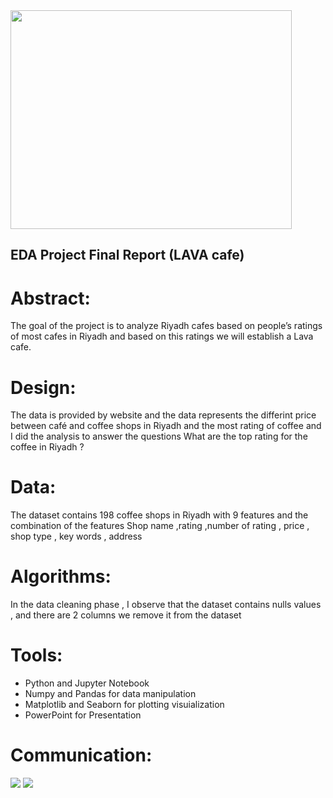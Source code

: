 
<img src="https://github.com/talbaiz/LAVA_CoffeeShop/blob/main/LAVACafeLogo.jpeg" width="450" height="350" align="center">


## EDA Project Final Report (LAVA cafe)

# Abstract:

The goal of the project is to analyze Riyadh cafes based on people’s ratings of most cafes in Riyadh and based on this ratings we will establish a Lava cafe.

# Design:

The data is provided by website and the data represents the differint price between
café and coffee shops in Riyadh and the most rating of coffee and I did the analysis to
answer the questions
What are the top rating for the coffee in Riyadh ?


# Data:

The dataset contains 198 coffee shops in Riyadh with 9 features and the
combination of the features
Shop name ,rating ,number of rating , price , shop type , key words , address 


# Algorithms:

In the data cleaning phase , I observe that the dataset contains nulls values , and
there are 2 columns we remove it from the dataset


# Tools:

- Python and Jupyter Notebook
- Numpy and Pandas for data manipulation
- Matplotlib and Seaborn for plotting visuialization
- PowerPoint for Presentation

# Communication:


<img src="https://github.com/talbaiz/LAVA_CoffeeShop/blob/main/download.png"/>

<img src="https://github.com/talbaiz/LAVA_CoffeeShop/blob/main/bar2.png"/>

